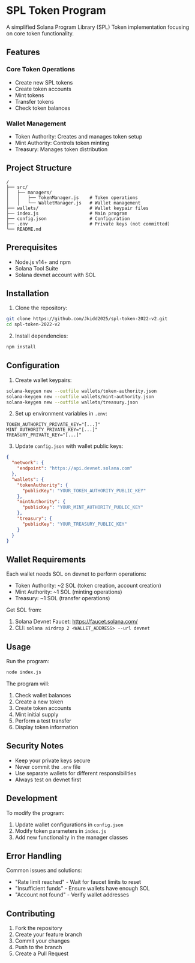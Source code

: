 # SPL Token Program

A simplified Solana Program Library (SPL) Token implementation focusing on core token functionality.

## Features

### Core Token Operations

- Create new SPL tokens
- Create token accounts
- Mint tokens
- Transfer tokens
- Check token balances

### Wallet Management

- Token Authority: Creates and manages token setup
- Mint Authority: Controls token minting
- Treasury: Manages token distribution

## Project Structure

```
/
├── src/
│   ├── managers/
│   │   ├── TokenManager.js    # Token operations
│   │   └── WalletManager.js   # Wallet management
├── wallets/                   # Wallet keypair files
├── index.js                   # Main program
├── config.json                # Configuration
├── .env                       # Private keys (not committed)
└── README.md
```

## Prerequisites

- Node.js v14+ and npm
- Solana Tool Suite
- Solana devnet account with SOL

## Installation

1. Clone the repository:

```bash
git clone https://github.com/Jkidd2025/spl-token-2022-v2.git
cd spl-token-2022-v2
```

2. Install dependencies:

```bash
npm install
```

## Configuration

1. Create wallet keypairs:

```bash
solana-keygen new --outfile wallets/token-authority.json
solana-keygen new --outfile wallets/mint-authority.json
solana-keygen new --outfile wallets/treasury.json
```

2. Set up environment variables in `.env`:

```
TOKEN_AUTHORITY_PRIVATE_KEY="[...]"
MINT_AUTHORITY_PRIVATE_KEY="[...]"
TREASURY_PRIVATE_KEY="[...]"
```

3. Update `config.json` with wallet public keys:

```json
{
  "network": {
    "endpoint": "https://api.devnet.solana.com"
  },
  "wallets": {
    "tokenAuthority": {
      "publicKey": "YOUR_TOKEN_AUTHORITY_PUBLIC_KEY"
    },
    "mintAuthority": {
      "publicKey": "YOUR_MINT_AUTHORITY_PUBLIC_KEY"
    },
    "treasury": {
      "publicKey": "YOUR_TREASURY_PUBLIC_KEY"
    }
  }
}
```

## Wallet Requirements

Each wallet needs SOL on devnet to perform operations:

- Token Authority: ~2 SOL (token creation, account creation)
- Mint Authority: ~1 SOL (minting operations)
- Treasury: ~1 SOL (transfer operations)

Get SOL from:

1. Solana Devnet Faucet: https://faucet.solana.com/
2. CLI: `solana airdrop 2 <WALLET_ADDRESS> --url devnet`

## Usage

Run the program:

```bash
node index.js
```

The program will:

1. Check wallet balances
2. Create a new token
3. Create token accounts
4. Mint initial supply
5. Perform a test transfer
6. Display token information

## Security Notes

- Keep your private keys secure
- Never commit the `.env` file
- Use separate wallets for different responsibilities
- Always test on devnet first

## Development

To modify the program:

1. Update wallet configurations in `config.json`
2. Modify token parameters in `index.js`
3. Add new functionality in the manager classes

## Error Handling

Common issues and solutions:

- "Rate limit reached" - Wait for faucet limits to reset
- "Insufficient funds" - Ensure wallets have enough SOL
- "Account not found" - Verify wallet addresses

## Contributing

1. Fork the repository
2. Create your feature branch
3. Commit your changes
4. Push to the branch
5. Create a Pull Request
